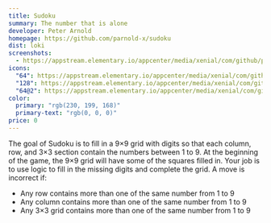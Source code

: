 ```yaml
---
title: Sudoku
summary: The number that is alone
developer: Peter Arnold
homepage: https://github.com/parnold-x/sudoku
dist: loki
screenshots:
  - https://appstream.elementary.io/appcenter/media/xenial/com/github/parnold-x.sudoku.desktop/081D0B3A42444413680ACDD32322CA7A/screenshots/image-1_orig.png
icons:
  "64": https://appstream.elementary.io/appcenter/media/xenial/com/github/parnold-x.sudoku.desktop/081D0B3A42444413680ACDD32322CA7A/icons/64x64/com.github.parnold-x.sudoku_com.github.parnold-x.sudoku.png
  "128": https://appstream.elementary.io/appcenter/media/xenial/com/github/parnold-x.sudoku.desktop/081D0B3A42444413680ACDD32322CA7A/icons/128x128/com.github.parnold-x.sudoku_com.github.parnold-x.sudoku.png
  "64@2": https://appstream.elementary.io/appcenter/media/xenial/com/github/parnold-x.sudoku.desktop/081D0B3A42444413680ACDD32322CA7A/icons/64x64@2/com.github.parnold-x.sudoku_com.github.parnold-x.sudoku.png
color:
  primary: "rgb(230, 199, 168)"
  primary-text: "rgb(0, 0, 0)"
price: 0
---
```


<p>The goal of Sudoku is to fill in a 9×9 grid with digits so that each column, row, and 3×3 section contain the numbers between 1 to 9. At the beginning of the game, the 9×9 grid will have some of the squares filled in. Your job is to use logic to fill in the missing digits and complete the grid. A move is incorrect if:</p>
<ul>
  <li>Any row contains more than one of the same number from 1 to 9</li>
  <li>Any column contains more than one of the same number from 1 to 9</li>
  <li>Any 3×3 grid contains more than one of the same number from 1 to 9</li>
</ul>